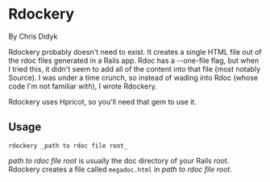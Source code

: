 # Rdockery #

By Chris Didyk

Rdockery probably doesn't need to exist. It creates a single HTML file out of the rdoc files generated in a Rails app. Rdoc has a --one-file flag, but when I tried this, it didn't seem to add all of the content into that file (most notably Source). I was under a time crunch, so instead of wading into Rdoc (whose code I'm not familiar with), I wrote Rdockery.

Rdockery uses Hpricot, so you'll need that gem to use it.

## Usage ##

<pre><code>rdockery _path to rdoc file root_</code></pre>

_path to rdoc file root_ is usually the doc directory of your Rails root. Rdockery creates a file called <code>megadoc.html</code> in _path to rdoc file root_.